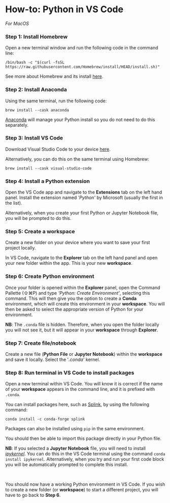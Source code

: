# How-to: Python in VS Code
_For MacOS_

### Step 1: Install Homebrew

Open a new terminal window and run the following code in the command line:
```
/bin/bash -c "$(curl -fsSL https://raw.githubusercontent.com/Homebrew/install/HEAD/install.sh)"
```
See more about Homebrew and its install [here](https://docs.brew.sh/Installation).

### Step 2: Install Anaconda 

Using the same terminal, run the following code:
```
brew install --cask anaconda
```
[Anaconda](https://www.anaconda.com) will manage your Python install so you do not need to do this separately. 

### Step 3: Install VS Code

Download Visual Studio Code to your device [here](https://code.visualstudio.com/download).

Alternatively, you can do this on the same terminal using Homebrew:
```
brew install --cask visual-studio-code
```
### Step 4: Install a Python extension

Open the VS Code app and navigate to the **Extensions** tab on the left hand panel. Install the extension named _'Python'_ by Microsoft (usually the first in the list). 

Alternatively, when you create your first Python or Jupyter Notebook file, you will be prompted to do this. 

### Step 5: Create a workspace

Create a new folder on your device where you want to save your first project locally. 

In VS Code, navigate to the **Explorer** tab on the left hand panel and open your new folder within the app. This is your new **workspace**. 

### Step 6: Create Python environment 

Once your folder is opened within the **Explorer** panel, open the Command Pallette (⇧⌘P) and type _'Python: Create Environment'_, selecting this command. This will then give you the option to create a **Conda** environment, which will create this environment in your **workspace**. You will then be asked to select the appropriate version of Python for your environment. 

**NB**: The `.conda` file is hidden. Therefore, when you open the folder locally you will not see it, but it will appear in your **workspace** through **Explorer**.

### Step 7: Create file/notebook

Create a new file (**Python File** or **Jupyter Notebook**) within the **workspace** and save it locally. Select the '_.conda_' kernel. 

### Step 8: Run terminal in VS Code to install packages

Open a new terminal within VS Code. You will know it is correct if the name of your **workspace** appears in the command line, and it is prefixed with `.conda`. 

You can install packages here, such as [Splink](https://moj-analytical-services.github.io/splink/getting_started.html), by using the following command:

```
conda install -c conda-forge splink
```

Packages can also be installed using `pip` in the same environment. 

You should then be able to import this package directly in your Python file. 

**NB**: If you selected a **Jupyter Notebook** file, you will need to install [_ipykernel_](https://pypi.org/project/ipykernel/). You can do this in the VS Code terminal using the command `conda install ipykernel`. Alternatively, when you try and run your first code block you will be automatically prompted to complete this install. 

<br />

You should now have a working Python environment in VS Code. If you wish to create a new folder (or **workspace**) to start a different project, you will have to go back to **Step 6**. 